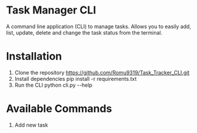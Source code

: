 # Task Manager CLI
A command line application (CLI) to manage tasks. Allows you to easily add, list, update, delete and change the task status from the terminal.

# Installation 
1. Clone the repository 
    https://github.com/Romu9319/Task_Tracker_CLI.git
2. Install dependencies
    pip install -r requirements.txt
3. Run the CLI
    python cli.py --help

# Available Commands
1. Add new task
